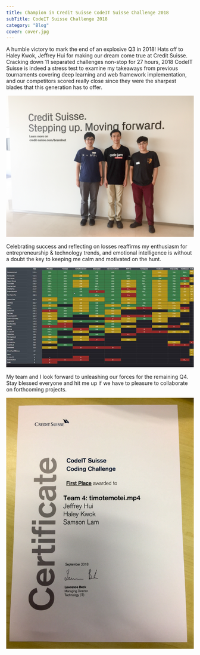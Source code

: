 ```yaml
---
title: Champion in Credit Suisse CodeIT Suisse Challenge 2018
subTitle: CodeIT Suisse Challenge 2018 
category: "Blog"
cover: cover.jpg
---
```


A humble victory to mark the end of an explosive Q3 in 2018! Hats off to Haley Kwok, Jeffrey Hui for making our dream come true at Credit Suisse. Cracking down 11 separated challenges non-stop for 27 hours, 2018 CodeIT Suisse is indeed a stress test to examine my takeaways from previous tournaments covering deep learning and web framework implementation, and our competitors scored really close since they were the sharpest blades that this generation has to offer.

![](./team_photo.jpg)

Celebrating success and reflecting on losses reaffirms my enthusiasm for entrepreneurship & technology trends, and emotional intelligence is without a doubt the key to keeping me calm and motivated on the hunt.

![](./leaderboard.jpg)

My team and I look forward to unleashing our forces for the remaining Q4. Stay blessed everyone and hit me up if we have to pleasure to collaborate on forthcoming projects.

![](./cert.jpg)